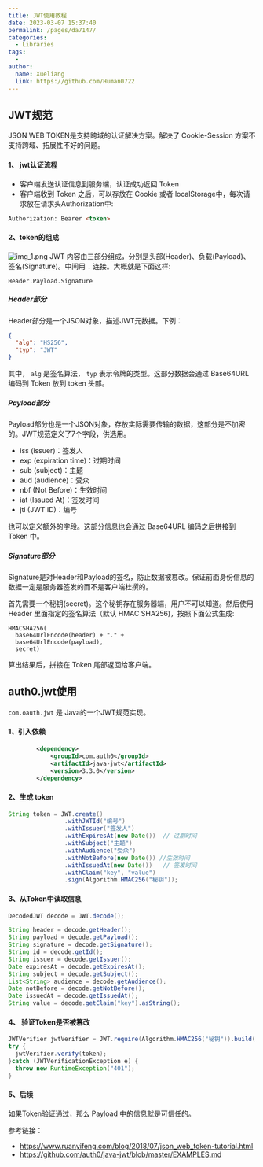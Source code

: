 ```yaml
---
title: JWT使用教程
date: 2023-03-07 15:37:40
permalink: /pages/da7147/
categories:
  - Libraries
tags:
  - 
author: 
  name: Xueliang
  link: https://github.com/Human0722
---
```


## JWT规范

JSON WEB TOKEN是支持跨域的认证解决方案。解决了 Cookie-Session 方案不支持跨域、拓展性不好的问题。

#### 1、 jwt认证流程
- 客户端发送认证信息到服务端，认证成功返回 Token
- 客户端收到 Token 之后，可以存放在 Cookie 或者 localStorage中，每次请求放在请求头Authorization中: 
```html
Authorization: Bearer <token>
```

#### 2、token的组成
![img_1.png](/images/libraries/img_1.png)
JWT 内容由三部分组成，分别是头部(Header)、负载(Payload)、签名(Signature)。中间用 `.` 连接。大概就是下面这样:  
```text 
Header.Payload.Signature
```

##### Header部分
Header部分是一个JSON对象，描述JWT元数据。下例：  
```json 
{
  "alg": "HS256",
  "typ": "JWT"
}
```
其中， `alg` 是签名算法， `typ` 表示令牌的类型。这部分数据会通过 Base64URL 编码到 Token 放到 token 头部。

##### Payload部分
Payload部分也是一个JSON对象，存放实际需要传输的数据，这部分是不加密的。JWT规范定义了7个字段，供选用。
- iss (issuer)：签发人
- exp (expiration time)：过期时间
- sub (subject)：主题
- aud (audience)：受众
- nbf (Not Before)：生效时间
- iat (Issued At)：签发时间
- jti (JWT ID)：编号


也可以定义额外的字段。这部分信息也会通过 Base64URL 编码之后拼接到 Token 中。

##### Signature部分
Signature是对Header和Payload的签名，防止数据被篡改。保证前面身份信息的数据一定是服务器签发的而不是客户端杜撰的。

首先需要一个秘钥(secret)。这个秘钥存在服务器端，用户不可以知道。然后使用 Header 里面指定的签名算法（默认 HMAC SHA256)，按照下面公式生成: 
```text
HMACSHA256(
  base64UrlEncode(header) + "." +
  base64UrlEncode(payload),
  secret)
```
算出结果后，拼接在 Token 尾部返回给客户端。

## auth0.jwt使用
`com.oauth.jwt` 是 Java的一个JWT规范实现。
#### 1、引入依赖
```xml
        <dependency>
            <groupId>com.auth0</groupId>
            <artifactId>java-jwt</artifactId>
            <version>3.3.0</version>
        </dependency>
```
#### 2、生成 token
```java
String token = JWT.create()
                .withJWTId("编号")
                .withIssuer("签发人")
                .withExpiresAt(new Date())  // 过期时间
                .withSubject("主题")
                .withAudience("受众")
                .withNotBefore(new Date()) //生效时间
                .withIssuedAt(new Date())   // 签发时间
                .withClaim("key", "value")
                .sign(Algorithm.HMAC256("秘钥"));
```

#### 3、从Token中读取信息
```java
DecodedJWT decode = JWT.decode();

String header = decode.getHeader();
String payload = decode.getPayload();
String signature = decode.getSignature();
String id = decode.getId();
String issuer = decode.getIssuer();
Date expiresAt = decode.getExpiresAt();
String subject = decode.getSubject();
List<String> audience = decode.getAudience();
Date notBefore = decode.getNotBefore();
Date issuedAt = decode.getIssuedAt();
String value = decode.getClaim("key").asString();
```

#### 4、 验证Token是否被篡改
```java
JWTVerifier jwtVerifier = JWT.require(Algorithm.HMAC256("秘钥")).build();
try {
  jwtVerifier.verify(token);
}catch (JWTVerificationException e) {
  throw new RuntimeException("401");
}
```

#### 5、后续
如果Token验证通过，那么 Payload 中的信息就是可信任的。


参考链接： 
- https://www.ruanyifeng.com/blog/2018/07/json_web_token-tutorial.html
- https://github.com/auth0/java-jwt/blob/master/EXAMPLES.md

